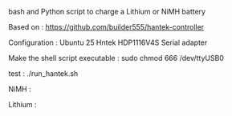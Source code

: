 bash and Python script to charge a Lithium or NiMH battery

Based on :
https://github.com/builder555/hantek-controller

Configuration :
Ubuntu 25
Hntek HDP1116V4S
Serial adapter

Make the shell script executable :
sudo chmod 666 /dev/ttyUSB0

test :
./run_hantek.sh

NiMH :

Lithium :


